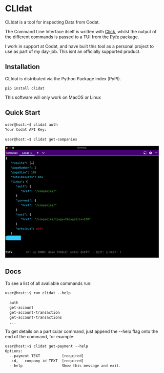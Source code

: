 # CLIdat

CLIdat is a tool for inspecting Data from Codat.

The Command Line Interface itself is written with [Click](https://github.com/pallets/click),
whilst the output of the different commands is passed to
a TUI from the [Pyfx](https://github.com/cielong/pyfx) package.

I work in support at Codat, and have built this tool as a personal project
to use as part of my day-job. This isnt an officially 
supported product.

## Installation

CLIdat is distributed via the Python Package Index (PyPI). 

```console
pip install clidat
```
This software will only work on MacOS or Linux

## Quick Start

```console
user@host:~$ clidat auth
Your Codat API Key:

user@host:~$ clidat get-companies
```
![Clidat Get Companies](./clidat_get_companies_image.png)


## Docs

To see a list of all avaliable commands run:
```console
user@host:~$ run clidat --help

  auth
  get-account
  get-account-transaction
  get-account-transactions
  ...

```
To get details on a particular command, just append the --help 
flag  onto the end of the command, for example: 

```console
user@host:~$ clidat get-payment --help
Options:
  --payment TEXT          [required]
  -id, --company-id TEXT  [required]
  --help                  Show this message and exit.


```


